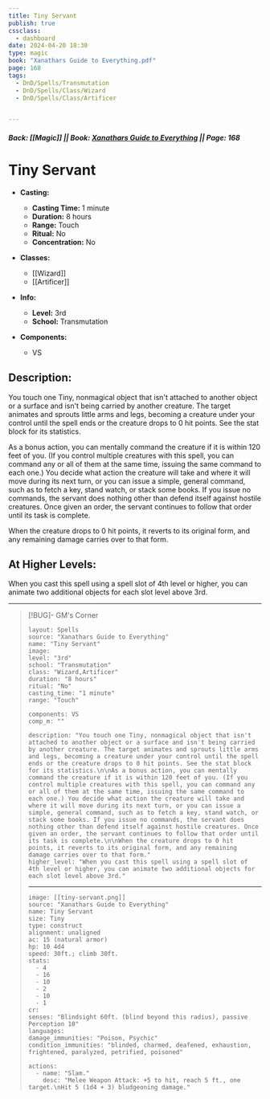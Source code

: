 ```yaml
---
title: Tiny Servant
publish: true
cssclass:
  - dashboard
date: 2024-04-20 18:30
type: magic
book: "Xanathars Guide to Everything.pdf"
page: 168
tags:
  - DnD/Spells/Transmutation
  - DnD/Spells/Class/Wizard
  - DnD/Spells/Class/Artificer


---
```


##### Back: [[Magic]] || Book: [Xanathars Guide to Everything](https://drive.google.com/drive/folders/1O5bhpYizcIT5xxAoLOuzCRht_PVS7VSG?usp=sharing) || Page: 168

# Tiny Servant

- **Casting:**
    - **Casting Time:** 1 minute
    - **Duration:** 8 hours
    - **Range:** Touch
    - **Ritual:** No
    - **Concentration:** No
- **Classes:**
    - [[Wizard]]
    - [[Artificer]]

- **Info:**
    - **Level:** 3rd
    - **School:** Transmutation
- **Components:**
    - VS


## Description:
You touch one Tiny, nonmagical object that isn't attached to another object or a surface and isn't being carried by another creature. The target animates and sprouts little arms and legs, becoming a creature under your control until the spell ends or the creature drops to 0 hit points. See the stat block for its statistics.

As a bonus action, you can mentally command the creature if it is within 120 feet of you. (If you control multiple creatures with this spell, you can command any or all of them at the same time, issuing the same command to each one.) You decide what action the creature will take and where it will move during its next turn, or you can issue a simple, general command, such as to fetch a key, stand watch, or stack some books. If you issue no commands, the servant does nothing other than defend itself against hostile creatures. Once given an order, the servant continues to follow that order until its task is complete.

When the creature drops to 0 hit points, it reverts to its original form, and any remaining damage carries over to that form.

## At Higher Levels:
When you cast this spell using a spell slot of 4th level or higher, you can animate two additional objects for each slot level above 3rd.

---

> [!BUG]- GM's Corner
>
> ```statblock
> layout: Spells
> source: "Xanathars Guide to Everything"
> name: "Tiny Servant"
> image: 
> level: "3rd"
> school: "Transmutation"
> class: "Wizard,Artificer"
> duration: "8 hours"
> ritual: "No"
> casting_time: "1 minute"
> range: "Touch"
>
> components: VS
> comp_m: ""
>
> description: "You touch one Tiny, nonmagical object that isn't attached to another object or a surface and isn't being carried by another creature. The target animates and sprouts little arms and legs, becoming a creature under your control until the spell ends or the creature drops to 0 hit points. See the stat block for its statistics.\n\nAs a bonus action, you can mentally command the creature if it is within 120 feet of you. (If you control multiple creatures with this spell, you can command any or all of them at the same time, issuing the same command to each one.) You decide what action the creature will take and where it will move during its next turn, or you can issue a simple, general command, such as to fetch a key, stand watch, or stack some books. If you issue no commands, the servant does nothing other than defend itself against hostile creatures. Once given an order, the servant continues to follow that order until its task is complete.\n\nWhen the creature drops to 0 hit points, it reverts to its original form, and any remaining damage carries over to that form."
> higher_level: "When you cast this spell using a spell slot of 4th level or higher, you can animate two additional objects for each slot level above 3rd."
> ```
> 
> ---
>
> ```statblock
> image: [[tiny-servant.png]]
> source: "Xanathars Guide to Everything"
> name: Tiny Servant
> size: Tiny
> type: construct
> alignment: unaligned
> ac: 15 (natural armor)
> hp: 10 4d4
> speed: 30ft.; climb 30ft.
> stats:
>   - 4
>   - 16
>   - 10
>   - 2
>   - 10
>   - 1
> cr: 
> senses: "Blindsight 60ft. (blind beyond this radius), passive Perception 10"
> languages: 
> damage_immunities: "Poison, Psychic"
> condition_immunities: "blinded, charmed, deafened, exhaustion, frightened, paralyzed, petrified, poisoned"
> 
> actions:
>   - name: "Slam."
>     desc: "Melee Weapon Attack: +5 to hit, reach 5 ft., one target.\nHit 5 (1d4 + 3) bludgeoning damage."
> ```

